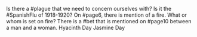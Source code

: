 Is there a #plague that we need to concern ourselves with? Is it the #SpanishFlu of 1918-1920?
On #page6, there is mention of a fire. What or whom is set on fire?
There is a #bet that is mentioned on #page10 between a man and a woman.
Hyacinth Day
Jasmine Day